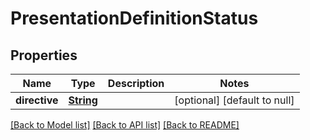 # PresentationDefinitionStatus
## Properties

Name | Type | Description | Notes
------------ | ------------- | ------------- | -------------
**directive** | [**String**](string.md) |  | [optional] [default to null]

[[Back to Model list]](../README.md#documentation-for-models) [[Back to API list]](../README.md#documentation-for-api-endpoints) [[Back to README]](../README.md)

